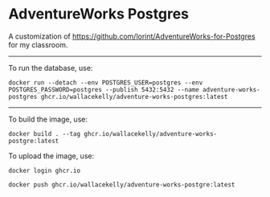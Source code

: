 # AdventureWorks Postgres

A customization of <https://github.com/lorint/AdventureWorks-for-Postgres> for my classroom.

---

To run the database, use:

`docker run --detach --env POSTGRES_USER=postgres --env POSTGRES_PASSWORD=postgres --publish 5432:5432 --name adventure-works-postgres ghcr.io/wallacekelly/adventure-works-postgres:latest`

---

To build the image, use:

`docker build . --tag ghcr.io/wallacekelly/adventure-works-postgre:latest`

To upload the image, use:

`docker login ghcr.io`

`docker push ghcr.io/wallacekelly/adventure-works-postgre:latest`
